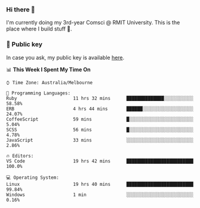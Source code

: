 ### Hi there 👋

I'm currently doing my 3rd-year Comsci @ RMIT University. This is the place where I build stuff 👀. 

### 🔑 Public key

In case you ask, my public key is available [here](https://public.auspham.dev/).

<!--START_SECTION:waka-->
📊 **This Week I Spent My Time On** 

```text
⌚︎ Time Zone: Australia/Melbourne

💬 Programming Languages: 
Ruby                     11 hrs 32 mins      ██████████████░░░░░░░░░░░   58.58% 
ERB                      4 hrs 44 mins       ██████░░░░░░░░░░░░░░░░░░░   24.07% 
CoffeeScript             59 mins             █░░░░░░░░░░░░░░░░░░░░░░░░   5.04% 
SCSS                     56 mins             █░░░░░░░░░░░░░░░░░░░░░░░░   4.78% 
JavaScript               33 mins             ░░░░░░░░░░░░░░░░░░░░░░░░░   2.86%

🔥 Editors: 
VS Code                  19 hrs 42 mins      █████████████████████████   100.0%

💻 Operating System: 
Linux                    19 hrs 40 mins      █████████████████████████   99.84% 
Windows                  1 min               ░░░░░░░░░░░░░░░░░░░░░░░░░   0.16%

```


<!--END_SECTION:waka-->

<!--
**rockmanvnx6/rockmanvnx6** is a ✨ _special_ ✨ repository because its `README.md` (this file) appears on your GitHub profile.

Here are some ideas to get you started:

- 🔭 I’m currently working on ...
- 🌱 I’m currently learning ...
- 👯 I’m looking to collaborate on ...
- 🤔 I’m looking for help with ...
- 💬 Ask me about ...
- 📫 How to reach me: ...
- 😄 Pronouns: ...
- ⚡ Fun fact: ...
-->
